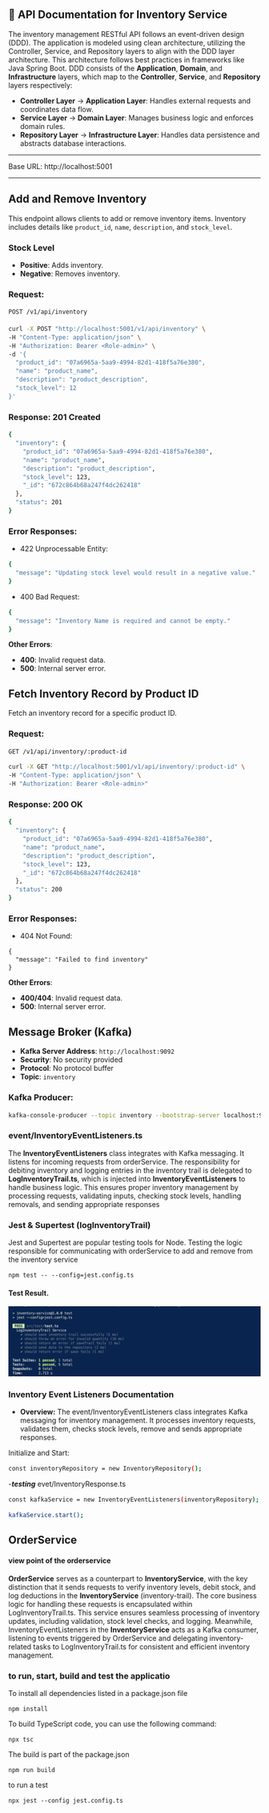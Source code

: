 ## 📄 API Documentation for Inventory Service

The inventory management RESTful API follows an event-driven design (DDD). The application is modeled using clean architecture, utilizing the Controller, Service, and Repository layers to align with the DDD layer architecture. This architecture follows best practices in frameworks like Java Spring Boot. DDD consists of the **Application**, **Domain**, and **Infrastructure** layers, which map to the **Controller**, **Service**, and **Repository** layers respectively:

- **Controller Layer** → **Application Layer**: Handles external requests and coordinates data flow.
- **Service Layer** → **Domain Layer**: Manages business logic and enforces domain rules.
- **Repository Layer** → **Infrastructure Layer**: Handles data persistence and abstracts database interactions.

---

Base URL: http://localhost:5001

---

## Add and Remove Inventory

This endpoint allows clients to add or remove inventory items. Inventory includes details like `product_id`, `name`, `description`, and `stock_level`.

### **Stock Level**

- **Positive**: Adds inventory.
- **Negative**: Removes inventory.

### Request:

```bash
POST /v1/api/inventory

curl -X POST "http://localhost:5001/v1/api/inventory" \
-H "Content-Type: application/json" \
-H "Authorization: Bearer <Role-admin>" \
-d '{
  "product_id": "07a6965a-5aa9-4994-82d1-418f5a76e380",
  "name": "product_name",
  "description": "product_description",
  "stock_level": 12
}'
```

### Response: 201 Created

```bash
{
  "inventory": {
    "product_id": "07a6965a-5aa9-4994-82d1-418f5a76e380",
    "name": "product_name",
    "description": "product_description",
    "stock_level": 123,
    "_id": "672c864b68a247f4dc262418"
  },
  "status": 201
}
```

### Error Responses:

- 422 Unprocessable Entity:

```bash
{
  "message": "Updating stock level would result in a negative value."
}
```

- 400 Bad Request:

```bash
{
  "message": "Inventory Name is required and cannot be empty."
}
```

**Other Errors**:

- **400**: Invalid request data.
- **500**: Internal server error.

## Fetch Inventory Record by Product ID

Fetch an inventory record for a specific product ID.

### Request:

```bash
GET /v1/api/inventory/:product-id
```

```bash
curl -X GET "http://localhost:5001/v1/api/inventory/:product-id" \
-H "Content-Type: application/json" \
-H "Authorization: Bearer <Role-admin>"
```

### Response: 200 OK

```bash
{
  "inventory": {
    "product_id": "07a6965a-5aa9-4994-82d1-418f5a76e380",
    "name": "product_name",
    "description": "product_description",
    "stock_level": 123,
    "_id": "672c864b68a247f4dc262418"
  },
  "status": 200
}
```

### Error Responses:

- 404 Not Found:

```
{
  "message": "Failed to find inventory"
}
```

**Other Errors**:

- **400/404**: Invalid request data.
- **500**: Internal server error.

## Message Broker (Kafka)

- **Kafka Server Address**: `http://localhost:9092`
- **Security**: No security provided
- **Protocol**: No protocol buffer
- **Topic**: `inventory`

### Kafka Producer:

```bash
kafka-console-producer --topic inventory --bootstrap-server localhost:9092
```

### event/InventoryEventListeners.ts

The **InventoryEventListeners** class integrates with Kafka messaging. It listens for incoming requests from orderService. The responsibility for debiting inventory and logging entries in the inventory trail is delegated to **LogInventoryTrail.ts**, which is injected into **InventoryEventListeners** to handle business logic. This ensures proper inventory management by processing requests, validating inputs, checking stock levels, handling removals, and sending appropriate responses

### Jest & Supertest (logInventoryTrail)

Jest and Supertest are popular testing tools for Node. Testing the logic responsible for communicating with orderService to add and remove from the inventory service

```
npm test -- --config=jest.config.ts
```

#### Test Result.

![Alt text](./src/test/Screenshot%202024-11-08%20at%2010.04.37.png)

### Inventory Event Listeners Documentation

- **Overview:**
  The event/InventoryEventListeners class integrates Kafka messaging for inventory management. It processes inventory requests, validates them, checks stock levels, remove and sends appropriate responses.

Initialize and Start:

```bash
const inventoryRepository = new InventoryRepository();
```

-**_testing_**
evet/InventoryResponse.ts

```bash
const kafkaService = new InventoryEventListeners(inventoryRepository);
```

```bash
kafkaService.start();
```

## OrderService

#### view point of the orderservice

**OrderService** serves as a counterpart to **InventoryService**, with the key distinction that it sends requests to verify inventory levels, debit stock, and log deductions in the **InventoryService** (inventory-trail). The core business logic for handling these requests is encapsulated within LogInventoryTrail.ts. This service ensures seamless processing of inventory updates, including validation, stock level checks, and logging. Meanwhile, InventoryEventListeners in the **InventoryService** acts as a Kafka consumer, listening to events triggered by OrderService and delegating inventory-related tasks to LogInventoryTrail.ts for consistent and efficient inventory management.

### to run, start, build and test the applicatio

To install all dependencies listed in a package.json file

```
npm install
```

To build TypeScript code, you can use the following command:

```
npx tsc
```

The build is part of the package.json

```
npm run build
```

to run a test

```
npx jest --config jest.config.ts
```
